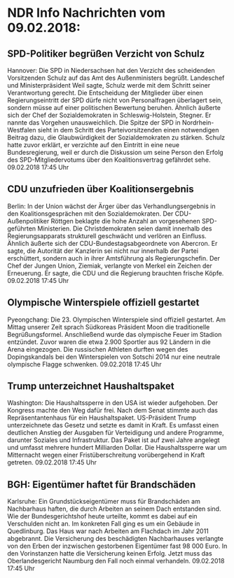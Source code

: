 # NDR Info Nachrichten vom 09.02.2018:


## SPD-Politiker begrüßen Verzicht von Schulz
Hannover: Die SPD in Niedersachsen hat den Verzicht des scheidenden Vorsitzenden Schulz auf das Amt des Außenministers begrüßt. Landeschef und Ministerpräsident Weil sagte, Schulz werde mit dem Schritt seiner Verantwortung gerecht. Die Entscheidung der Mitglieder über einen Regierungseintritt der SPD dürfe nicht von Personalfragen überlagert sein, sondern müsse auf einer politischen Bewertung beruhen. Ähnlich äußerte sich der Chef der Sozialdemokraten in Schleswig-Holstein, Stegner. Er nannte das Vorgehen unausweichlich. Die Spitze der SPD in Nordrhein-Westfalen sieht in dem Schritt des Parteivorsitzenden einen notwendigen Beitrag dazu, die Glaubwürdigkeit der Sozialdemokraten zu stärken. Schulz hatte zuvor erklärt, er verzichte auf den Eintritt in eine neue Bundesregierung, weil er durch die Diskussion um seine Person den Erfolg des SPD-Mitgliedervotums über den Koalitionsvertrag gefährdet sehe. 09.02.2018 17:45 Uhr 

## CDU unzufrieden über Koalitionsergebnis
Berlin: In der Union wächst der Ärger über das Verhandlungsergebnis in den Koalitionsgesprächen mit den Sozialdemokraten. Der CDU-Außenpolitiker Röttgen beklagte die hohe Anzahl an vorgesehenen SPD-geführten Ministerien. Die Christdemokraten seien damit innerhalb des Regierungsapparats strukturell geschwächt und verlören an Einfluss. Ähnlich äußerte sich der CDU-Bundestagsabgeordnete von Abercron. Er sagte, die Autorität der Kanzlerin sei nicht nur innerhalb der Partei erschüttert, sondern auch in ihrer Amtsführung als Regierungschefin. Der Chef der Jungen Union, Ziemiak, verlangte von Merkel ein Zeichen der Erneuerung. Er sagte, die CDU und die Regierung brauchten frische Köpfe. 09.02.2018 17:45 Uhr 

## Olympische Winterspiele offiziell gestartet
Pyeongchang:		Die 23. Olympischen Winterspiele sind offiziell gestartet. Am Mittag unserer Zeit sprach Südkoreas Präsident Moon die traditionelle Begrüßungsformel. Anschließend wurde das olympische Feuer im Stadion entzündet. Zuvor waren die etwa 2.900 Sportler aus 92 Ländern in die Arena eingezogen. Die russischen Athleten durften wegen des Dopingskandals bei den Winterspielen von Sotschi 2014 nur eine neutrale olympische Flagge schwenken. 09.02.2018 17:45 Uhr 

## Trump unterzeichnet Haushaltspaket
Washington: 	Die Haushaltssperre in den USA ist wieder aufgehoben. Der Kongress machte den Weg dafür frei. Nach dem Senat stimmte auch das Repräsentantenhaus für ein Haushaltspaket. US-Präsident Trump unterzeichnete das Gesetz und setzte es damit in Kraft. Es umfasst einen deutlichen Anstieg der Ausgaben für Verteidigung und andere Programme, darunter Soziales und Infrastruktur. Das Paket ist auf zwei Jahre angelegt und umfasst mehrere hundert Milliarden Dollar. Die Haushaltssperre war um Mitternacht wegen einer Fristüberschreitung vorübergehend in Kraft getreten. 09.02.2018 17:45 Uhr 

## BGH: Eigentümer haftet für Brandschäden
Karlsruhe: Ein Grundstückseigentümer muss für Brandschäden am Nachbarhaus haften, die durch Arbeiten an seinem Dach entstanden sind. Wie der Bundesgerichtshof heute urteilte, kommt es dabei auf ein Verschulden nicht an. Im konkreten Fall ging es um ein Gebäude in Quedlinburg. Das Haus war nach Arbeiten am Flachdach im Jahr 2011 abgebrannt. Die Versicherung des beschädigten Nachbarhauses verlangte von den Erben der inzwischen gestorbenen Eigentümer fast 98 000 Euro. In den Vorinstanzen hatte die Versicherung keinen Erfolg. Jetzt muss das Oberlandesgericht Naumburg den Fall noch einmal verhandeln. 09.02.2018 17:45 Uhr 
